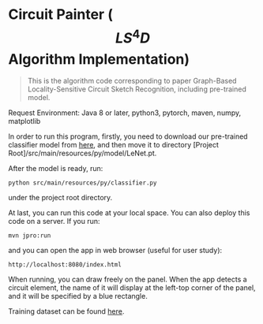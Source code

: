 # Circuit Painter ($$LS^4D$$ Algorithm Implementation)

> This is the algorithm code corresponding to paper Graph-Based Locality-Sensitive Circuit Sketch Recognition, including pre-trained model. 

Request Environment: Java 8 or later, python3, pytorch, maven, numpy, matplotlib

In order to run this program, firstly, you need to download our pre-trained classifier model from [here](http://47.103.30.151/data/LeNet.pt), and then move it to directory [Project Root]/src/main/resources/py/model/LeNet.pt. 

After the model is ready, run:

```shell
python src/main/resources/py/classifier.py
```

under the project root directory.

At last, you can run this code at your local space. You can also deploy this code on a server. If you run:

```shell
mvn jpro:run
```

and you can open the app in web browser (useful for user study):

```shell
http://localhost:8080/index.html
```

When running, you can draw freely on the panel. When the app detects a circuit element, the name of it will display at the left-top corner of the panel, and it will be specified by a blue rectangle. 

Training dataset can be found [here](http://47.103.30.151/data/circuit_elements.zip).
